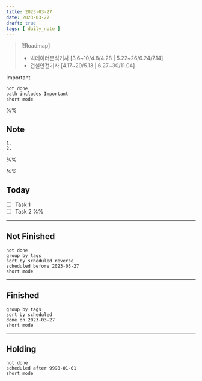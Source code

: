 ```yaml
---
title: 2023-03-27
date: 2023-03-27
draft: true
tags: [ daily_note ]
---
```


> [!Roadmap]
>
> - 빅데이터분석기사 [3.6~10/4.8/4.28 | 5.22~26/6.24/7.14]
> - 건설안전기사 [4.17~20/5.13 | 6.27~30/11.04]

> [!important]
>
> ```tasks
> not done
> path includes Important
> short mode
> ```

%%

## Note

    1. 
    2.

%%

%%

## Today

- [ ] Task 1
- [ ] Task 2 %%

---

## Not Finished

```tasks
not done
group by tags
sort by scheduled reverse
scheduled before 2023-03-27
short mode
```

---

## Finished

```tasks
group by tags
sort by scheduled
done on 2023-03-27
short mode
```

---

## Holding

```tasks
not done
scheduled after 9998-01-01
short mode
```
